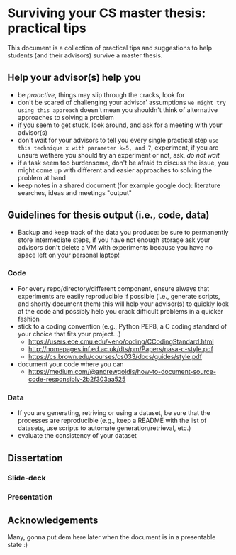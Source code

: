# Surviving your CS master thesis: practical tips
This document is a collection of practical tips and suggestions to
help students (and their advisors) survive a master thesis.

## Help your advisor(s) help you
 + be *proactive*, things may slip through the cracks, look for 
 + don't be scared of challenging your advisor' assumptions ``we might try using this approach`` doesn't mean you shouldn't think of alternative approaches to solving a problem
 + if you seem to get stuck, look around, and ask for a meeting with your advisor(s)
 + don't wait for your advisors to tell you every single practical step ``use this technique x with parameter k=5, and 7``, experiment, if you are unsure wethere you should try an experiment or not, ask, *do not wait*
 + if a task seem too burdensome, don't be afraid to discuss the issue, you might come up with different and easier approaches to solving the problem at hand
 + keep notes in a shared document (for example google doc): literature searches, ideas and meetings "output"


## Guidelines for thesis output (i.e., code, data)
 + Backup and keep track of the data you produce: be sure to permanently store intermediate steps, if you have not enough storage ask your advisors don't delete a VM with experiments because you have no space left on your personal laptop!

### Code
 + For every repo/directory/different component, ensure always that experiments are easily reproducible if possible (i.e., generate scripts, and shortly document them) this will help your advisor(s) to quickly look at the code and possibly help you crack difficult problems in a quicker fashion
 + stick to a coding convention (e.g., Python PEP8, a C coding standard of your choice that fits your project...)
   + https://users.ece.cmu.edu/~eno/coding/CCodingStandard.html
   + http://homepages.inf.ed.ac.uk/dts/pm/Papers/nasa-c-style.pdf
   + https://cs.brown.edu/courses/cs033/docs/guides/style.pdf
 + document your code where you can
   + https://medium.com/@andrewgoldis/how-to-document-source-code-responsibly-2b2f303aa525

### Data
 + If you are generating, retriving or using a dataset, be sure that the processes are reproducible (e.g., keep a README with the list of datasets, use scripts to automate generation/retrieval, etc.)
 + evaluate the consistency of your dataset

## Dissertation


### Slide-deck

### Presentation


## Acknowledgements
Many, gonna put dem here later when the document is in a presentable state :)
